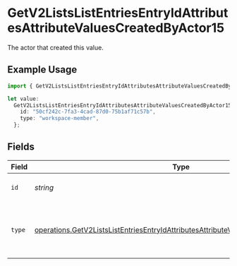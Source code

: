 # GetV2ListsListEntriesEntryIdAttributesAttributeValuesCreatedByActor15

The actor that created this value.

## Example Usage

```typescript
import { GetV2ListsListEntriesEntryIdAttributesAttributeValuesCreatedByActor15 } from "attio-js/models/operations/getv2listslistentriesentryidattributesattributevalues.js";

let value:
  GetV2ListsListEntriesEntryIdAttributesAttributeValuesCreatedByActor15 = {
    id: "50cf242c-7fa3-4cad-87d0-75b1af71c57b",
    type: "workspace-member",
  };
```

## Fields

| Field                                                                                                                                                                                        | Type                                                                                                                                                                                         | Required                                                                                                                                                                                     | Description                                                                                                                                                                                  |
| -------------------------------------------------------------------------------------------------------------------------------------------------------------------------------------------- | -------------------------------------------------------------------------------------------------------------------------------------------------------------------------------------------- | -------------------------------------------------------------------------------------------------------------------------------------------------------------------------------------------- | -------------------------------------------------------------------------------------------------------------------------------------------------------------------------------------------- |
| `id`                                                                                                                                                                                         | *string*                                                                                                                                                                                     | :heavy_minus_sign:                                                                                                                                                                           | An ID to identify the actor.                                                                                                                                                                 |
| `type`                                                                                                                                                                                       | [operations.GetV2ListsListEntriesEntryIdAttributesAttributeValuesCreatedByActorType15](../../models/operations/getv2listslistentriesentryidattributesattributevaluescreatedbyactortype15.md) | :heavy_minus_sign:                                                                                                                                                                           | The type of actor. [Read more information on actor types here](/docs/actors).                                                                                                                |
